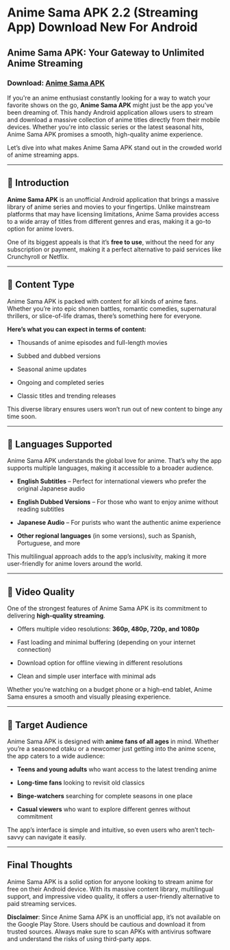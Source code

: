 ﻿# Anime Sama APK 2.2 (Streaming App) Download New For Android

## Anime Sama APK: Your Gateway to Unlimited Anime Streaming
### Download: [Anime Sama APK](https://byvn.net/2nBt)
If you're an anime enthusiast constantly looking for a way to watch your favorite shows on the go, **Anime Sama APK** might just be the app you've been dreaming of. This handy Android application allows users to stream and download a massive collection of anime titles directly from their mobile devices. Whether you're into classic series or the latest seasonal hits, Anime Sama APK promises a smooth, high-quality anime experience.

Let’s dive into what makes Anime Sama APK stand out in the crowded world of anime streaming apps.

----------

## 🔹 Introduction

**Anime Sama APK** is an unofficial Android application that brings a massive library of anime series and movies to your fingertips. Unlike mainstream platforms that may have licensing limitations, Anime Sama provides access to a wide array of titles from different genres and eras, making it a go-to option for anime lovers.

One of its biggest appeals is that it’s **free to use**, without the need for any subscription or payment, making it a perfect alternative to paid services like Crunchyroll or Netflix.

----------

## 🔹 Content Type

Anime Sama APK is packed with content for all kinds of anime fans. Whether you’re into epic shonen battles, romantic comedies, supernatural thrillers, or slice-of-life dramas, there’s something here for everyone.

**Here’s what you can expect in terms of content:**

-   Thousands of anime episodes and full-length movies
    
-   Subbed and dubbed versions
    
-   Seasonal anime updates
    
-   Ongoing and completed series
    
-   Classic titles and trending releases
    

This diverse library ensures users won’t run out of new content to binge any time soon.

----------

## 🔹 Languages Supported

Anime Sama APK understands the global love for anime. That’s why the app supports multiple languages, making it accessible to a broader audience.

-   **English Subtitles** – Perfect for international viewers who prefer the original Japanese audio
    
-   **English Dubbed Versions** – For those who want to enjoy anime without reading subtitles
    
-   **Japanese Audio** – For purists who want the authentic anime experience
    
-   **Other regional languages** (in some versions), such as Spanish, Portuguese, and more
    

This multilingual approach adds to the app’s inclusivity, making it more user-friendly for anime lovers around the world.

----------

## 🔹 Video Quality

One of the strongest features of Anime Sama APK is its commitment to delivering **high-quality streaming**.

-   Offers multiple video resolutions: **360p, 480p, 720p, and 1080p**
    
-   Fast loading and minimal buffering (depending on your internet connection)
    
-   Download option for offline viewing in different resolutions
    
-   Clean and simple user interface with minimal ads
    

Whether you’re watching on a budget phone or a high-end tablet, Anime Sama ensures a smooth and visually pleasing experience.

----------

## 🔹 Target Audience

Anime Sama APK is designed with **anime fans of all ages** in mind. Whether you’re a seasoned otaku or a newcomer just getting into the anime scene, the app caters to a wide audience:

-   **Teens and young adults** who want access to the latest trending anime
    
-   **Long-time fans** looking to revisit old classics
    
-   **Binge-watchers** searching for complete seasons in one place
    
-   **Casual viewers** who want to explore different genres without commitment
    

The app’s interface is simple and intuitive, so even users who aren’t tech-savvy can navigate it easily.

----------

## Final Thoughts

Anime Sama APK is a solid option for anyone looking to stream anime for free on their Android device. With its massive content library, multilingual support, and impressive video quality, it offers a user-friendly alternative to paid streaming services.

**Disclaimer**: Since Anime Sama APK is an unofficial app, it’s not available on the Google Play Store. Users should be cautious and download it from trusted sources. Always make sure to scan APKs with antivirus software and understand the risks of using third-party apps.
